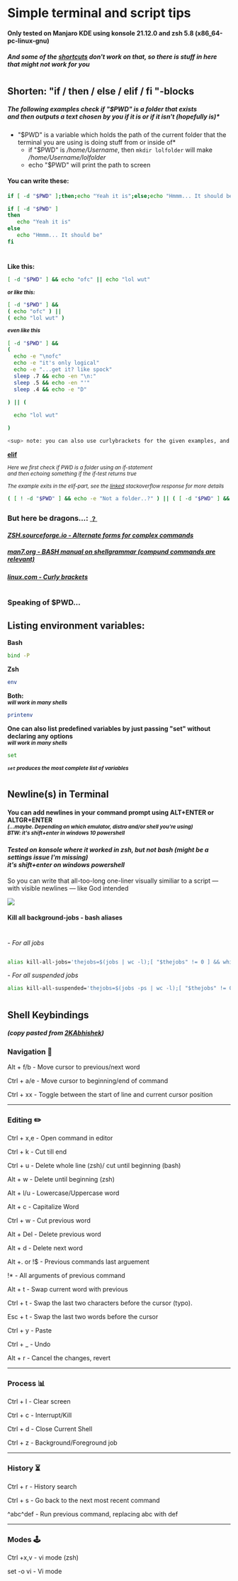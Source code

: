 # Simple terminal and script tips
#### Only tested on Manjaro KDE using konsole 21.12.0 and zsh 5.8 (x86_64-pc-linux-gnu)
##### And some of the [shortcuts](https://github.com/Skrimpton/Guides-and-Cheatsheets/blob/main/LINUX%20TERMINAL%20TIPS'N'TRICKS%20-%20WILL%20THEY%20WORK%20ON%20YOURS%3F%20(...%20for%20real:%20verify%20safety%20first,%20then%20try%20them%20-%20they%20should%20be%20safe%20little%20things,%20but%20better%20certain%20than%20sorry%20amirite%3F%20-%20...).md#shell-keybindings) don't work on that, so there is stuff in here that might not work for you
#

## Shorten: "if / then / else / elif / fi "-blocks
##### The following examples check if "$PWD" is a folder that exists <br> and then outputs a text chosen by you if it is or if it isn't (hopefully is)*
- "$PWD" is a variable which holds the path of the current folder that the terminal you are using is doing stuff from or inside of*
   - if "$PWD" is */home/Username*, then ```mkdir lolfolder``` will make */home/Username/lolfolder*
   - echo "$PWD" will print the path to screen

#### You can write these:

```bash
if [ -d "$PWD" ];then;echo "Yeah it is";else;echo "Hmmm... It should be";fi
```
```bash
if [ -d "$PWD" ]
then
   echo "Yeah it is"
else
   echo "Hmmm... It should be"
fi
```
#  
<b> Like this: </b>
   

```bash
[ -d "$PWD" ] && echo "ofc" || echo "lol wut"

```  
<sup> <b> *or like this:* </b> </sup>

```bash
[ -d "$PWD" ] && 
( echo "ofc" ) || 
( echo "lol wut" )
```

<b> <sup> *even like this* </b> </sup> 

   
```bash
[ -d "$PWD" ] &&
( 
  echo -e "\nofc"
  echo -e "it's only logical"
  echo -e "...get it? like spock"
  sleep .7 && echo -en "\n:"   
  sleep .5 && echo -en "'"
  sleep .4 && echo -e "D"    
   
) || (  

  echo "lol wut"

)

<sup> note: you can also use curlybrackets for the given examples, and they will return the desired values, but you shouldn't. see refrences below

```
<b>[elif](https://stackoverflow.com/a/53900466)</b>

 
<sup> *Here we first check if PWD is a folder using an if-statement <br>
and then echoing something if the if-test returns true*</sup>

<sup>*The example exits in the elif-part, see the [linked](https://stackoverflow.com/a/53900466) stackoverflow response for more details* </sup>


```bash
( [ ! -d "$PWD" ] && echo -e "Not a folder..?" ) || ( [ -d "$PWD" ] && echo -e "Yeah it should be a folder" ) || echo -e ":O"   
```
### But here be dragons...: [﹖](https://en.wikipedia.org/wiki/Here_be_dragons)
#### *[ZSH.sourceforge.io - Alternate forms for complex commands](https://zsh.sourceforge.io/Doc/Release/Shell-Grammar.html#Alternate-Forms-For-Complex-Commands)*
##### [man7.org - BASH manual on shellgrammar (compund commands are relevant)](https://man7.org/linux/man-pages/man1/bash.1.html#SHELL_GRAMMAR)
##### [linux.com - Curly brackets](https://www.linux.com/topic/desktop/all-about-curly-braces-bash/)

#

### Speaking of $PWD...
## Listing environment variables:

<b> Bash </b>
```bash
bind -P
```
<b> Zsh </b>
```zsh
env
```
<b> Both:
<br><sup>*will work in many shells*</sup> </b>
```bash
printenv
```
<b> One can also list predefined variables by just passing "set" without declaring any options<br><sup>*will work in many shells*</sup></b>
```bash
set   
```
<b><sup>*```set``` produces the most complete list of variables*</sup></b>
#

## Newline(s) in Terminal

#### You can add newlines in your command prompt using ALT+ENTER or ALTGR+ENTER <br>  <sup> *(...maybe. Depending on which emulator, distro and/or shell you're using)<br>BTW: it's shift+enter in windows 10 powershell</sup><br><br>Tested on konsole where it worked in zsh, but not bash (might be a settings issue I'm missing) <br> it's shift+enter on windows powershell* 

So you can write that all-too-long one-liner visually similiar to a script — with visible newlines — like God intended


![](https://user-images.githubusercontent.com/64572787/149601795-1fa07384-d534-4b51-bbfe-16477d041fe4.png)


#### Kill all background-jobs - bash aliases
#

*- For all jobs*

```bash

alias kill-all-jobs='thejobs=$(jobs | wc -l);[ "$thejobs" != 0 ] && while [ "$thejobs" != 0 ];do for i in "$thejobs"; do [ "$thejobs" != 0 ] && kill %$i; done; thejobs=$(jobs | wc -l); done || echo "No jobs"'

```


*- For all suspended jobs*

```bash
alias kill-all-suspended='thejobs=$(jobs -ps | wc -l);[ "$thejobs" != 0 ] && while [ "$thejobs" != 0 ];do for i in "$thejobs"; do [ "$thejobs" != 0 ] && kill %$i; done; thejobs=$(jobs -ps | wc -l); done || echo "No suspended jobs"'
```


#



## Shell Keybindings
##### *(copy pasted from [2KAbhishek](https://gist.github.com/2KAbhishek/9c6d607e160b0439a186d4fbd1bd81df))*

### Navigation 🚀

Alt + f/b  - Move cursor to previous/next word <br>

Ctrl + a/e - Move cursor to beginning/end of command <br>

Ctrl + xx  - Toggle between the start of line and current cursor position <br>

---

### Editing ✏️

Ctrl + x,e   - Open command in editor <br>

Ctrl + k     - Cut till end <br>

Ctrl + u     - Delete whole line (zsh)/ cut until beginning (bash) <br>

Alt + w      - Delete until beginning (zsh) <br>

Alt + l/u    - Lowercase/Uppercase word <br>

Alt + c      - Capitalize Word <br>

Ctrl + w     - Cut previous word <br>

Alt + Del    - Delete previous word <br>

Alt + d      - Delete next word <br>

Alt +. or !$ - Previous commands last arguement <br>

!*           - All arguments of previous command <br>

Alt + t      - Swap current word with previous <br>

Ctrl + t     - Swap the last two characters before the cursor (typo). <br>

Esc + t      - Swap the last two words before the cursor <br>

Ctrl + y     - Paste <br>

Ctrl + _     - Undo <br>

Alt + r      - Cancel the changes, revert <br>

---

### Process 📊

Ctrl + l - Clear screen <br>

Ctrl + c - Interrupt/Kill <br>

Ctrl + d - Close Current Shell <br>

Ctrl + z - Background/Foreground job <br>

---

### History ⏳

Ctrl + r   - History search <br>

Ctrl + s   - Go back to the next most recent command <br>

^abc­^­def   - Run previous command, replacing abc with def <br>

---

### Modes 🕹️

Ctrl +x,v - vi mode (zsh) <br>

set -o vi - Vi mode <br>

